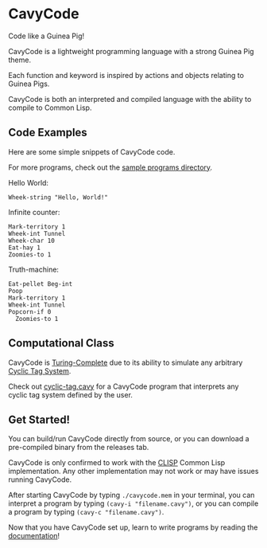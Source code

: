 # CavyCode
Code like a Guinea Pig!

CavyCode is a lightweight programming language with a strong Guinea Pig theme.

Each function and keyword is inspired by actions and objects relating to Guinea Pigs.

CavyCode is both an interpreted and compiled language with the ability to compile to Common Lisp.

## Code Examples

Here are some simple snippets of CavyCode code.

For more programs, check out the [sample programs directory](https://github.com/ZeroPlayerRodent/cavycode/tree/main/samples).

Hello World:
```
Wheek-string "Hello, World!"
```

Infinite counter:
```
Mark-territory 1
Wheek-int Tunnel
Wheek-char 10
Eat-hay 1
Zoomies-to 1
```
Truth-machine:
```
Eat-pellet Beg-int
Poop
Mark-territory 1
Wheek-int Tunnel
Popcorn-if 0
  Zoomies-to 1
```

## Computational Class

CavyCode is [Turing-Complete](https://en.wikipedia.org/wiki/Turing_completeness) due to its ability to simulate any arbitrary [Cyclic Tag System](https://en.wikipedia.org/wiki/Tag_system#Cyclic_tag_systems).

Check out [cyclic-tag.cavy](https://github.com/ZeroPlayerRodent/cavycode/blob/main/samples/cyclic-tag.cavy) for a CavyCode program that interprets any cyclic tag system defined by the user.

## Get Started!

You can build/run CavyCode directly from source, or you can download a pre-compiled binary from the releases tab.

CavyCode is only confirmed to work with the [CLISP](https://clisp.sourceforge.io/) Common Lisp implementation. Any other implementation may not work or may have issues running CavyCode.

After starting CavyCode by typing `./cavycode.mem` in your terminal, you can interpret a program by typing `(cavy-i "filename.cavy")`, or you can compile a program by typing `(cavy-c "filename.cavy")`.

Now that you have CavyCode set up, learn to write programs by reading the [documentation](https://github.com/ZeroPlayerRodent/cavycode/blob/main/info.txt)!
